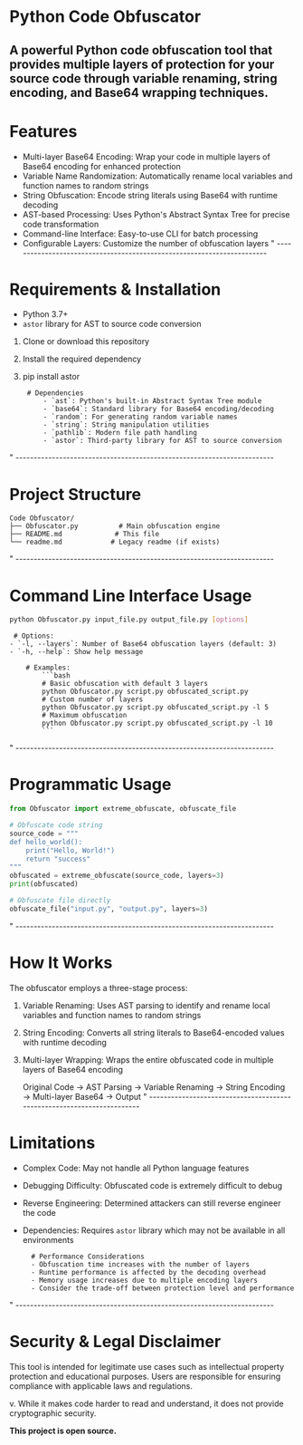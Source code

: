 # Python Code Obfuscator
A powerful Python code obfuscation tool that provides multiple layers of protection for your source code through variable renaming, string encoding, and Base64 wrapping techniques.
 -----------------------------------------------------------------------
# Features
- Multi-layer Base64 Encoding: Wrap your code in multiple layers of Base64 encoding for enhanced protection
- Variable Name Randomization: Automatically rename local variables and function names to random strings
- String Obfuscation: Encode string literals using Base64 with runtime decoding
- AST-based Processing: Uses Python's Abstract Syntax Tree for precise code transformation
- Command-line Interface: Easy-to-use CLI for batch processing
- Configurable Layers: Customize the number of obfuscation layers
" -----------------------------------------------------------------------
# Requirements & Installation
- Python 3.7+
- `astor` library for AST to source code conversion

1. Clone or download this repository
2. Install the required dependency
3. pip install astor

        # Dependencies
            - `ast`: Python's built-in Abstract Syntax Tree module
            - `base64`: Standard library for Base64 encoding/decoding
            - `random`: For generating random variable names
            - `string`: String manipulation utilities
            - `pathlib`: Modern file path handling
            - `astor`: Third-party library for AST to source conversion
" -----------------------------------------------------------------------
# Project Structure
```
Code Obfuscator/
├── Obfuscator.py          # Main obfuscation engine
├── README.md             # This file
└── readme.md            # Legacy readme (if exists)
```
" -----------------------------------------------------------------------
# Command Line Interface Usage
```bash
python Obfuscator.py input_file.py output_file.py [options]
``` 
     # Options:
    - `-l, --layers`: Number of Base64 obfuscation layers (default: 3)
    - `-h, --help`: Show help message

        # Examples:
            ```bash
            # Basic obfuscation with default 3 layers
            python Obfuscator.py script.py obfuscated_script.py
            # Custom number of layers
            python Obfuscator.py script.py obfuscated_script.py -l 5
            # Maximum obfuscation
            python Obfuscator.py script.py obfuscated_script.py -l 10
            ```
" -----------------------------------------------------------------------
# Programmatic Usage
```python
from Obfuscator import extreme_obfuscate, obfuscate_file

# Obfuscate code string
source_code = """
def hello_world():
    print("Hello, World!")
    return "success"
"""
obfuscated = extreme_obfuscate(source_code, layers=3)
print(obfuscated)

# Obfuscate file directly
obfuscate_file("input.py", "output.py", layers=3)
```
" -----------------------------------------------------------------------
# How It Works
The obfuscator employs a three-stage process:
1. Variable Renaming: Uses AST parsing to identify and rename local variables and function names to random strings
2. String Encoding: Converts all string literals to Base64-encoded values with runtime decoding
3. Multi-layer Wrapping: Wraps the entire obfuscated code in multiple layers of Base64 encoding

    Original Code → AST Parsing → Variable Renaming → String Encoding → Multi-layer Base64 → Output
" -----------------------------------------------------------------------
# Limitations
- Complex Code: May not handle all Python language features
- Debugging Difficulty: Obfuscated code is extremely difficult to debug
- Reverse Engineering: Determined attackers can still reverse engineer the code
- Dependencies: Requires `astor` library which may not be available in all environments

        # Performance Considerations
        - Obfuscation time increases with the number of layers
        - Runtime performance is affected by the decoding overhead
        - Memory usage increases due to multiple encoding layers
        - Consider the trade-off between protection level and performance
" -----------------------------------------------------------------------
# Security & Legal Disclaimer
This tool is intended for legitimate use cases such as intellectual property protection and educational purposes. Users are responsible for ensuring compliance with applicable laws and regulations.

v. While it makes code harder to read and understand, it does not provide cryptographic security.

**This project is open source.**


